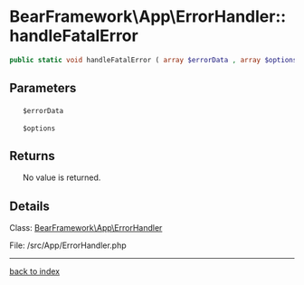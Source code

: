 # BearFramework\App\ErrorHandler::handleFatalError

```php
public static void handleFatalError ( array $errorData , array $options )
```

## Parameters

&nbsp;&nbsp;&nbsp;&nbsp;&nbsp;&nbsp;`$errorData`

&nbsp;&nbsp;&nbsp;&nbsp;&nbsp;&nbsp;`$options`

## Returns

&nbsp;&nbsp;&nbsp;&nbsp;&nbsp;&nbsp;No value is returned.

## Details

Class: [BearFramework\App\ErrorHandler](bearframework.app.errorhandler.class.md)

File: /src/App/ErrorHandler.php

---

[back to index](index.md)

